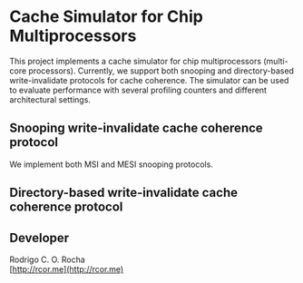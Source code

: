 # Cache Simulator for Chip Multiprocessors

This project implements a cache simulator for chip multiprocessors
(multi-core processors). Currently, we support both
snooping and directory-based write-invalidate protocols
for cache coherence. The simulator can be used to
evaluate performance with several profiling counters
and different architectural settings.

## Snooping write-invalidate cache coherence protocol

We implement both MSI and MESI snooping protocols.

## Directory-based write-invalidate cache coherence protocol

## Developer

Rodrigo C. O. Rocha  
[http://rcor.me](http://rcor.me)
